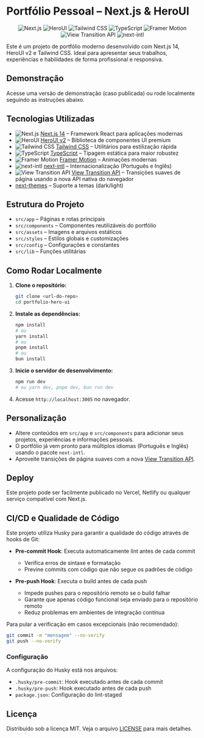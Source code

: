 # Portfólio Pessoal – Next.js & HeroUI

<p align="center">
  <img src="https://img.shields.io/badge/Next.js-14-blue?logo=nextdotjs" alt="Next.js" />
  <img src="https://img.shields.io/badge/HeroUI-v2-purple?logo=react" alt="HeroUI" />
  <img src="https://img.shields.io/badge/Tailwind_CSS-3.4-06B6D4?logo=tailwindcss&logoColor=white" alt="Tailwind CSS" />
  <img src="https://img.shields.io/badge/TypeScript-5.4-3178C6?logo=typescript&logoColor=white" alt="TypeScript" />
  <img src="https://img.shields.io/badge/Framer_Motion-11.13-0055FF?logo=framer" alt="Framer Motion" />
  <img src="https://img.shields.io/badge/View_Transition_API-%F0%9F%9A%80-blue" alt="View Transition API" />
  <img src="https://img.shields.io/badge/next--intl-3.10.0-orange?logo=translate" alt="next-intl" />
</p>

Este é um projeto de portfólio moderno desenvolvido com Next.js 14, HeroUI v2 e Tailwind CSS. Ideal para apresentar seus trabalhos, experiências e habilidades de forma profissional e responsiva.

## Demonstração

Acesse uma versão de demonstração (caso publicada) ou rode localmente seguindo as instruções abaixo.

## Tecnologias Utilizadas

- ![Next.js](https://img.shields.io/badge/Next.js-14-blue?logo=nextdotjs) [Next.js 14](https://nextjs.org/docs/getting-started) – Framework React para aplicações modernas
- ![HeroUI](https://img.shields.io/badge/HeroUI-v2-purple?logo=react) [HeroUI v2](https://heroui.com/) – Biblioteca de componentes UI premium
- ![Tailwind CSS](https://img.shields.io/badge/Tailwind_CSS-3.4-06B6D4?logo=tailwindcss&logoColor=white) [Tailwind CSS](https://tailwindcss.com/) – Utilitários para estilização rápida
- ![TypeScript](https://img.shields.io/badge/TypeScript-5.4-3178C6?logo=typescript&logoColor=white) [TypeScript](https://www.typescriptlang.org/) – Tipagem estática para maior robustez
- ![Framer Motion](https://img.shields.io/badge/Framer_Motion-11.13-0055FF?logo=framer) [Framer Motion](https://www.framer.com/motion/) – Animações modernas
- ![next-intl](https://img.shields.io/badge/next--intl-3.10.0-orange?logo=translate) [next-intl](https://next-intl.js.org/) – Internacionalização (Português e Inglês)
- ![View Transition API](https://img.shields.io/badge/View_Transition_API-%F0%9F%9A%80-blue) [View Transition API](https://developer.mozilla.org/en-US/docs/Web/API/View_Transition_API) – Transições suaves de página usando a nova API nativa do navegador
- [next-themes](https://github.com/pacocoursey/next-themes) – Suporte a temas (dark/light)

## Estrutura do Projeto

- `src/app` – Páginas e rotas principais
- `src/components` – Componentes reutilizáveis do portfólio
- `src/assets` – Imagens e arquivos estáticos
- `src/styles` – Estilos globais e customizações
- `src/config` – Configurações e constantes
- `src/lib` – Funções utilitárias

## Como Rodar Localmente

1. **Clone o repositório:**
   ```bash
   git clone <url-do-repo>
   cd portfolio-hero-ui
   ```
2. **Instale as dependências:**
   ```bash
   npm install
   # ou
   yarn install
   # ou
   pnpm install
   # ou
   bun install
   ```
3. **Inicie o servidor de desenvolvimento:**
   ```bash
   npm run dev
   # ou yarn dev, pnpm dev, bun run dev
   ```
4. Acesse `http://localhost:3005` no navegador.

## Personalização

- Altere conteúdos em `src/app` e `src/components` para adicionar seus projetos, experiências e informações pessoais.
- O portfólio já vem pronto para múltiplos idiomas (Português e Inglês) usando o pacote `next-intl`.
- Aproveite transições de página suaves com a nova [View Transition API](https://developer.mozilla.org/en-US/docs/Web/API/View_Transition_API).

## Deploy

Este projeto pode ser facilmente publicado no Vercel, Netlify ou qualquer serviço compatível com Next.js.

## CI/CD e Qualidade de Código

Este projeto utiliza Husky para garantir a qualidade do código através de hooks de Git:

- **Pre-commit Hook**: Executa automaticamente lint antes de cada commit
  - Verifica erros de sintaxe e formatação
  - Previne commits com código que não segue os padrões de código

- **Pre-push Hook**: Executa o build antes de cada push
  - Impede pushes para o repositório remoto se o build falhar
  - Garante que apenas código funcional seja enviado para o repositório remoto
  - Reduz problemas em ambientes de integração contínua

Para pular a verificação em casos excepcionais (não recomendado):
```bash
git commit -m "mensagem" --no-verify
git push --no-verify
```

### Configuração

A configuração do Husky está nos arquivos:
- `.husky/pre-commit`: Hook executado antes de cada commit
- `.husky/pre-push`: Hook executado antes de cada push
- `package.json`: Configuração do lint-staged

## Licença

Distribuído sob a licença MIT. Veja o arquivo [LICENSE](./LICENSE) para mais detalhes.
